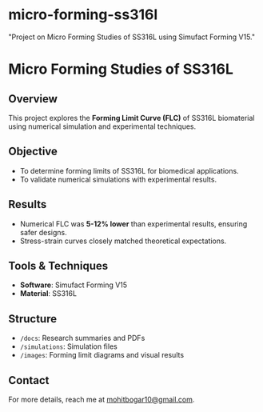 # micro-forming-ss316l
"Project on Micro Forming Studies of SS316L using Simufact Forming V15."
# Micro Forming Studies of SS316L

## Overview
This project explores the **Forming Limit Curve (FLC)** of SS316L biomaterial using numerical simulation and experimental techniques.

## Objective
- To determine forming limits of SS316L for biomedical applications.
- To validate numerical simulations with experimental results.

## Results
- Numerical FLC was **5-12% lower** than experimental results, ensuring safer designs.
- Stress-strain curves closely matched theoretical expectations.

## Tools & Techniques
- **Software**: Simufact Forming V15
- **Material**: SS316L

## Structure
- `/docs`: Research summaries and PDFs
- `/simulations`: Simulation files
- `/images`: Forming limit diagrams and visual results

## Contact
For more details, reach me at mohitbogar10@gmail.com.
